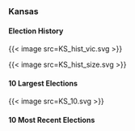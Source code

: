 ### Kansas

#### Election History
{{< image src=KS_hist_vic.svg >}}

{{< image src=KS_hist_size.svg >}}

#### 10 Largest Elections
{{< image src=KS_10.svg >}}

#### 10 Most Recent Elections

